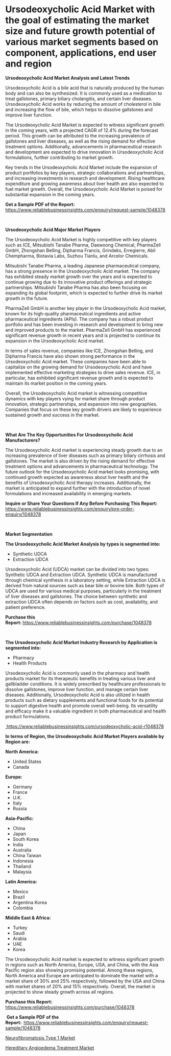 <p><h1>Ursodeoxycholic Acid Market with the goal of estimating the market size and future growth potential of various market segments based on component, applications, end user and region</h1></p><p><strong>Ursodeoxycholic Acid Market Analysis and Latest Trends</strong></p>
<p><p>Ursodeoxycholic Acid is a bile acid that is naturally produced by the human body and can also be synthesized. It is commonly used as a medication to treat gallstones, primary biliary cholangitis, and certain liver diseases. Ursodeoxycholic Acid works by reducing the amount of cholesterol in bile and increasing the flow of bile, which helps to dissolve gallstones and improve liver function.</p><p>The Ursodeoxycholic Acid Market is expected to witness significant growth in the coming years, with a projected CAGR of 12.4% during the forecast period. This growth can be attributed to the increasing prevalence of gallstones and liver diseases, as well as the rising demand for effective treatment options. Additionally, advancements in pharmaceutical research and development are expected to drive innovation in Ursodeoxycholic Acid formulations, further contributing to market growth.</p><p>Key trends in the Ursodeoxycholic Acid Market include the expansion of product portfolios by key players, strategic collaborations and partnerships, and increasing investments in research and development. Rising healthcare expenditure and growing awareness about liver health are also expected to fuel market growth. Overall, the Ursodeoxycholic Acid Market is poised for substantial expansion in the coming years.</p></p>
<p><strong>Get a Sample PDF of the Report:&nbsp;</strong> <a href="https://www.reliablebusinessinsights.com/enquiry/request-sample/1048378">https://www.reliablebusinessinsights.com/enquiry/request-sample/1048378</a></p>
<p>&nbsp;</p>
<p><strong>Ursodeoxycholic Acid Major Market Players</strong></p>
<p><p>The Ursodeoxycholic Acid Market is highly competitive with key players such as ICE, Mitsubishi Tanabe Pharma, Daewoong Chemical, PharmaZell GmbH, Zhongshan Belling, Dipharma Francis, Grindeks, Erregierre, Abil Chempharma, Biotavia Labs, Suzhou Tianlu, and Arcelor Chemicals.</p><p>Mitsubishi Tanabe Pharma, a leading Japanese pharmaceutical company, has a strong presence in the Ursodeoxycholic Acid market. The company has exhibited steady market growth over the years and is expected to continue growing due to its innovative product offerings and strategic partnerships. Mitsubishi Tanabe Pharma has also been focusing on expanding its global footprint, which is expected to further drive its market growth in the future.</p><p>PharmaZell GmbH is another key player in the Ursodeoxycholic Acid market, known for its high-quality pharmaceutical ingredients and active pharmaceutical ingredients (APIs). The company has a robust product portfolio and has been investing in research and development to bring new and improved products to the market. PharmaZell GmbH has experienced significant revenue growth in recent years and is projected to continue its expansion in the Ursodeoxycholic Acid market.</p><p>In terms of sales revenue, companies like ICE, Zhongshan Belling, and Dipharma Francis have also shown strong performance in the Ursodeoxycholic Acid market. These companies have been able to capitalize on the growing demand for Ursodeoxycholic Acid and have implemented effective marketing strategies to drive sales revenue. ICE, in particular, has exhibited significant revenue growth and is expected to maintain its market position in the coming years.</p><p>Overall, the Ursodeoxycholic Acid market is witnessing competitive dynamics with key players vying for market share through product innovation, strategic partnerships, and expansion into new geographies. Companies that focus on these key growth drivers are likely to experience sustained growth and success in the market.</p></p>
<p>&nbsp;</p>
<p><strong>What Are The Key Opportunities For Ursodeoxycholic Acid Manufacturers?</strong></p>
<p><p>The Ursodeoxycholic Acid market is experiencing steady growth due to an increasing prevalence of liver diseases such as primary biliary cirrhosis and gallstones. The market is also driven by the rising demand for effective treatment options and advancements in pharmaceutical technology. The future outlook for the Ursodeoxycholic Acid market looks promising, with continued growth expected as awareness about liver health and the benefits of Ursodeoxycholic Acid therapy increases. Additionally, the market is anticipated to expand further with the introduction of novel formulations and increased availability in emerging markets.</p></p>
<p><strong>Inquire or Share Your Questions If Any Before Purchasing This Report:</strong> <a href="https://www.reliablebusinessinsights.com/enquiry/pre-order-enquiry/1048378">https://www.reliablebusinessinsights.com/enquiry/pre-order-enquiry/1048378</a></p>
<p>&nbsp;</p>
<p><strong>Market Segmentation</strong></p>
<p><strong>The Ursodeoxycholic Acid Market Analysis by types is segmented into:</strong></p>
<p><ul><li>Synthetic UDCA</li><li>Extraction UDCA</li></ul></p>
<p><p>Ursodeoxycholic Acid (UDCA) market can be divided into two types: Synthetic UDCA and Extraction UDCA. Synthetic UDCA is manufactured through chemical synthesis in a laboratory setting, while Extraction UDCA is derived from natural sources such as bear bile or bovine bile. Both types of UDCA are used for various medical purposes, particularly in the treatment of liver diseases and gallstones. The choice between synthetic and extraction UDCA often depends on factors such as cost, availability, and patient preference.</p></p>
<p><strong>Purchase this Report:&nbsp;</strong><a href="https://www.reliablebusinessinsights.com/purchase/1048378">https://www.reliablebusinessinsights.com/purchase/1048378</a></p>
<p>&nbsp;</p>
<p><strong>The Ursodeoxycholic Acid Market Industry Research by Application is segmented into:</strong></p>
<p><ul><li>Pharmacy</li><li>Health Products</li></ul></p>
<p><p>Ursodeoxycholic Acid is commonly used in the pharmacy and health products market for its therapeutic benefits in treating various liver and gallbladder conditions. It is widely prescribed by healthcare professionals to dissolve gallstones, improve liver function, and manage certain liver diseases. Additionally, Ursodeoxycholic Acid is also utilized in health products such as dietary supplements and functional foods for its potential to support digestive health and promote overall well-being. Its versatility and efficacy make it a valuable ingredient in both pharmaceutical and health product formulations.</p></p>
<p><a href="https://www.reliablebusinessinsights.com/ursodeoxycholic-acid-r1048378">&nbsp;https://www.reliablebusinessinsights.com/ursodeoxycholic-acid-r1048378</a></p>
<p><strong>In terms of Region, the Ursodeoxycholic Acid Market Players available by Region are:</strong></p>
<p>
    <p> <strong> North America: </strong>
        <ul>
            <li>United States</li>
            <li>Canada</li>
        </ul>
        </p> 
    <p> <strong> Europe: </strong>
        <ul>
            <li>Germany</li>
            <li>France</li>
            <li>U.K.</li>
            <li>Italy</li>
            <li>Russia</li>
        </ul>
        </p> 
    <p> <strong> Asia-Pacific: </strong>
        <ul>
            <li>China</li>
            <li>Japan</li>
            <li>South Korea</li>
            <li>India</li>
            <li>Australia</li>
            <li>China Taiwan</li>
            <li>Indonesia</li>
            <li>Thailand</li>
            <li>Malaysia</li>
        </ul>
        </p> 
    <p> <strong> Latin America: </strong>
        <ul>
            <li>Mexico</li>
            <li>Brazil</li>
            <li>Argentina Korea</li>
            <li>Colombia</li>
        </ul>
        </p> 
    <p> <strong> Middle East & Africa: </strong>
        <ul>
            <li>Turkey</li>
            <li>Saudi</li>
            <li>Arabia</li>
            <li>UAE</li>
            <li>Korea</li>
        </ul>
    </p>
    </p>
<p><p>The Ursodeoxycholic Acid market is expected to witness significant growth in regions such as North America, Europe, USA, and China, with the Asia Pacific region also showing promising potential. Among these regions, North America and Europe are anticipated to dominate the market with a market share of 30% and 25% respectively, followed by the USA and China with market shares of 20% and 15% respectively. Overall, the market is projected to show steady growth across all regions.</p></p>
<p><strong>Purchase this Report: </strong><a href="https://www.reliablebusinessinsights.com/purchase/1048378">https://www.reliablebusinessinsights.com/purchase/1048378</a></p>
<p>&nbsp;<strong>Get a Sample PDF of the Report:&nbsp;&nbsp;</strong><a href="https://www.reliablebusinessinsights.com/enquiry/request-sample/1048378">https://www.reliablebusinessinsights.com/enquiry/request-sample/1048378</a></p>
<p><strong></strong></p>
<p><p><a href="https://github.com/JordyBecker/Market-Research-Report-List-1/blob/main/neurofibromatosis-type-1-market.md">Neurofibromatosis Type 1 Market</a></p><p><a href="https://github.com/jadenRaynor/Market-Research-Report-List-1/blob/main/hereditary-angioedema-treatment-market.md">Hereditary Angioedema Treatment Market</a></p></p>